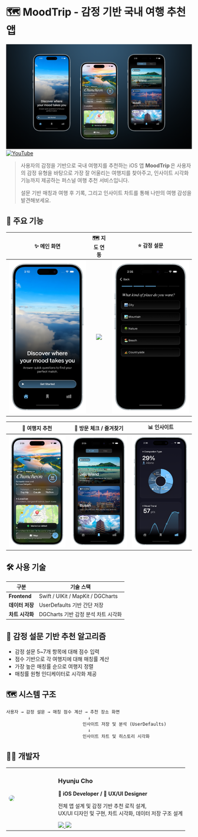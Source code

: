 # 🗺 MoodTrip - 감정 기반 국내 여행 추천 앱

![Cover](docs/cover.png)
[![YouTube](https://img.shields.io/badge/YouTube-FF0000?style=for-the-badge&logo=youtube&logoColor=white)](https://youtu.be/JDD9MP8UW2I)

> 사용자의 감정을 기반으로 국내 여행지를 추천하는 iOS 앱 **MoodTrip** 은 사용자의 감정 유형을 바탕으로 가장 잘 어울리는 여행지를 찾아주고, 인사이트 시각화 기능까지 제공하는 퍼스널 여행 추천 서비스입니다.
>
> 설문 기반 매칭과 여행 후 기록, 그리고 인사이트 차트를 통해 나만의 여행 감성을 발견해보세요.

## 🎯 주요 기능

| ✨ 메인 화면 | 🗺 지도 연동 |⭐️ 감정 설문 |
|:------------:|:--------------:|:-----------:|
| ![](docs/main.png) | ![](docs/map.png) |![](docs/survey.png) |

| 📍 여행지 추천 | 🔖 방문 체크 / 즐겨찾기 | 📊 인사이트 |
|:---------------:|:----------------------:|:-----------------:|
| ![](docs/result.png) | ![](docs/save.png) | ![](docs/insight.png) |

## 🛠️ 사용 기술

| 구분           | 기술 스택                                |
| ------------ | ------------------------------------ |
| **Frontend** | Swift / UIKit / MapKit / DGCharts    |
| **데이터 저장**   | UserDefaults 기반 간단 저장                |
| **차트 시각화**   | DGCharts 기반 감정 분석 차트 시각화             |


## 🧠 감정 설문 기반 추천 알고리즘

* 감정 설문 5\~7개 항목에 대해 점수 입력
* 점수 기반으로 각 여행지에 대해 매칭률 계산
* 가장 높은 매칭률 순으로 여행지 정렬
* 매칭률 원형 인디케이터로 시각화 제공


## 🗺 시스템 구조

```
사용자 → 감정 설문 → 매칭 점수 계산 → 추천 장소 화면
                               ↓
                             인사이트 저장 및 분석 (UserDefaults)
                               ↓
                             인사이트 차트 및 히스토리 시각화
```

## 👩‍💻 개발자

<table>
  <tr>
    <td width="120">
      <img src="https://avatars.githubusercontent.com/hyynjju" width="140" style="border-radius:50%"><br>
    </td>
    <td>
      <h3>Hyunju Cho</h3>
      <p><strong>📱 iOS Developer / 🎨 UX/UI Designer</strong></p>
      <p>전체 앱 설계 및 감정 기반 추천 로직 설계,<br>UX/UI 디자인 및 구현, 차트 시각화, 데이터 저장 구조 설계</p>
      <a href="mailto:hyynjju@gmail.com">
        <img src="https://img.shields.io/badge/Gmail-D14836?style=for-the-badge&logo=gmail&logoColor=white"/>
      </a>
      <a href="https://www.instagram.com/hyynjju">
        <img src="https://img.shields.io/badge/Instagram-E4405F?style=for-the-badge&logo=instagram&logoColor=white"/>
      </a>
    </td>
  </tr>
</table>
